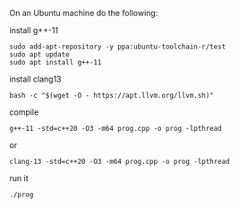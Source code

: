 On an Ubuntu machine do the following:

install g++-11

```console
sudo add-apt-repository -y ppa:ubuntu-toolchain-r/test
sudo apt update
sudo apt install g++-11
```

install clang13

```console
bash -c "$(wget -O - https://apt.llvm.org/llvm.sh)"
```

compile

```console
g++-11 -std=c++20 -O3 -m64 prog.cpp -o prog -lpthread
```

or

```console
clang-13 -std=c++20 -O3 -m64 prog.cpp -o prog -lpthread
```

run it

```console
./prog
```
